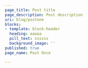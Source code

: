 ```yaml
---
page_title: Post title
page_description: Post description
uri: blog/postone
blocks:
- template: block-header
  heading: aaaaa
  pill_text: ssssss
  background_image: ''
published: true
page_name: Post Once

---
```

